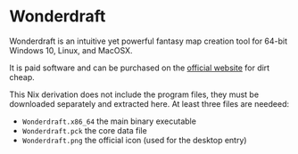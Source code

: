 # Wonderdraft

Wonderdraft is an intuitive yet powerful fantasy map creation tool for 64-bit Windows 10, Linux, and MacOSX.

It is paid software and can be purchased on the [official website](https://www.wonderdraft.net/#buy) for dirt cheap.

This Nix derivation does not include the program files, they must be downloaded separately and extracted here. At least three files are needeed:

- `Wonderdraft.x86_64` the main binary executable
- `Wonderdraft.pck` the core data file
- `Wonderdraft.png` the official icon (used for the desktop entry)